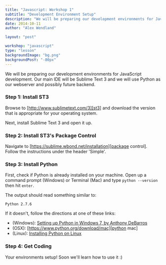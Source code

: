 ```yaml
---
title: "Javascript: Workshop 1"
subtitle: "Development Environment Setup"
description: "We will be preparing our development environments for JavaScript development. Our main IDE will be Sublime Text 3 and we will use Python as our webserver and possibly future backend."
date: 2014-10-11
author: "Alex Wendland"

layout: "post"

workshop: "javascript"
type: "lesson"
backgroundImage: "bg.png"
backgroundPosY: "-80px"
---
```


We will be preparing our development environments for JavaScript development. Our main IDE will be Sublime Text 3 and we will use Python as our webserver and possibly future backend.

### Step 1: Install ST3

Browse to [http://www.sublimetext.com/3][st3] and download the version that is appropriate for your operating system.

Next, install Sublime Text 3 and open it up.

### Step 2: Install ST3's Package Control

Navigate to [https://sublime.wbond.net/installation][package control]. Follow the instructions under the header 'Simple'.

### Step 3: Install Python

First, check if Python is already installed on your machine. Open up a command prompt (Windows) or Terminal (Mac) and type `python --version` then hit `enter`.

The output should read something similar to:
```
Python 2.7.6
```

If it doesn't, follow the directions at one of these links:

 * (Windows): [Setting up Python in Windows 7, by Anthony DeBarros][python windows guide]
 * (OSX): [https://www.python.org/download/mac][python mac]
 * (Linux): [Installing Python on Linux][python linux]

### Step 4: Get Coding

Your environments setup! Soon we'll learn how to use it :)

[st3]: http://www.sublimetext.com/3 "Sublime Text 3"
[package control]: https://sublime.wbond.net/installation "ST3 Package Control"
[python mac]: https://www.python.org/download/mac "Python (OSX)"
[python windows guide]: http://www.anthonydebarros.com/2011/10/15/setting-up-python-in-windows-7/ "Setting up Python in Windows 7, by Anthony DeBarros"
[python linux]: http://docs.python-guide.org/en/latest/starting/install/linux/ "Installing Python on Linux"
